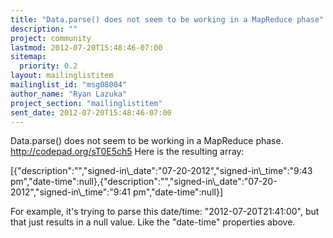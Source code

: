 ```yaml
---
title: "Data.parse() does not seem to be working in a MapReduce phase"
description: ""
project: community
lastmod: 2012-07-20T15:48:46-07:00
sitemap:
  priority: 0.2
layout: mailinglistitem
mailinglist_id: "msg08004"
author_name: "Ryan Lazuka"
project_section: "mailinglistitem"
sent_date: 2012-07-20T15:48:46-07:00
---
```



Data.parse() does not seem to be working in a MapReduce phase.
http://codepad.org/sT0E5ch5 Here is the resulting array:

[{"description":"","signed-in\\_date":"07-20-2012","signed-in\\_time":"9:43
pm","date-time":null},{"description":"","signed-in\\_date":"07-20-2012","signed-in\\_time":"9:41
pm","date-time":null}] ­

For example, it's trying to parse this date/time: "2012-07-20T21:41:00",
but that just results in a null value. Like the "date-time" properties
above.
